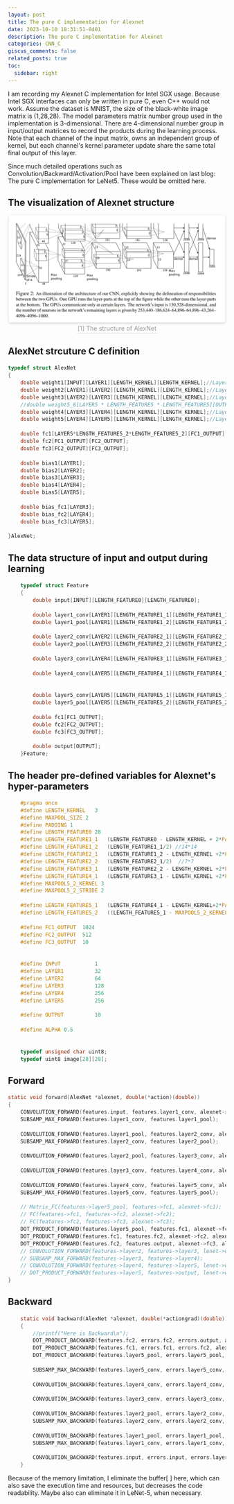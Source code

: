 ```yaml
---
layout: post
title: The pure C implementation for Alexnet
date: 2023-10-10 18:31:51-0401
description: The pure C implementation for Alexnet
categories: CNN_C
giscus_comments: false
related_posts: true
toc:
  sidebar: right
---
```

I am recording my Alexnet C implementation for Intel SGX usage. Because Intel SGX interfaces can only be written in pure C, even C++ would not work. Assume the dataset is MNIST, the size of the black-white image matrix is (1,28,28). The model parameters matrix number group used in the implementation is 3-dimensional. There are 4-dimensional number group in input/output matrices to record the products during the learning process. Note that each channel of the input matrix, owns an independent group of kernel, but each channel's kernel parameter update share the same total final output of this layer.

Since much detailed operations such as Convolution/Backward/Activation/Pool have been explained on last blog: The pure C implementation for LeNet5. These would be omitted here.

## The visualization of Alexnet structure

<!-- <img src="/assets/img/blogs/2023/LeNet5_C/LeNet5_Structure.jpg"  width="500">  -->
<center>
    <img style="border-radius: 0.3125em;
    box-shadow: 0 2px 4px 0 rgba(34,36,38,.12),0 2px 10px 0 rgba(34,36,38,.08);" 
    src="/assets/img/blogs/2023/AlexNet_C/alexnet_structure.jpg" width="500">
    <br>
    <div style="color:orange; border-bottom: 1px solid #d9d9d9;
    display: inline-block;
    color: #999;
    padding: 2px;">[1] The structure of AlexNet</div>
</center>


## AlexNet strcuture C definition
```C
typedef struct AlexNet
{
	double weight1[INPUT][LAYER1][LENGTH_KERNEL][LENGTH_KERNEL];//Layer1 kernel
	double weight2[LAYER1][LAYER2][LENGTH_KERNEL][LENGTH_KERNEL];//Layer2 Kernel
	double weight3[LAYER2][LAYER3][LENGTH_KERNEL][LENGTH_KERNEL];//Layer3 Kernel
	//double weight5_6[LAYER5 * LENGTH_FEATURE5 * LENGTH_FEATURE5][OUTPUT];
	double weight4[LAYER3][LAYER4][LENGTH_KERNEL][LENGTH_KERNEL];//Layer4 Kernel
	double weight5[LAYER4][LAYER5][LENGTH_KERNEL][LENGTH_KERNEL];//Layer5 Kernel

	double fc1[LAYER5*LENGTH_FEATURE5_2*LENGTH_FEATURE5_2][FC1_OUTPUT];
	double fc2[FC1_OUTPUT][FC2_OUTPUT];
	double fc3[FC2_OUTPUT][FC3_OUTPUT];

	double bias1[LAYER1];
	double bias2[LAYER2];
	double bias3[LAYER3];
	double bias4[LAYER4];
	double bias5[LAYER5];

	double bias_fc1[LAYER3];
	double bias_fc2[LAYER4];
	double bias_fc3[LAYER5];

}AlexNet;
```

## The data structure of input and output during learning
```C
    typedef struct Feature
    {
        double input[INPUT][LENGTH_FEATURE0][LENGTH_FEATURE0];

        double layer1_conv[LAYER1][LENGTH_FEATURE1_1][LENGTH_FEATURE1_1];
        double layer1_pool[LAYER1][LENGTH_FEATURE1_2][LENGTH_FEATURE1_2];

        double layer2_conv[LAYER2][LENGTH_FEATURE2_1][LENGTH_FEATURE2_1];
        double layer2_pool[LAYER3][LENGTH_FEATURE2_2][LENGTH_FEATURE2_2];

        double layer3_conv[LAYER4][LENGTH_FEATURE3_1][LENGTH_FEATURE3_1];
        
        double layer4_conv[LAYER5][LENGTH_FEATURE4_1][LENGTH_FEATURE4_1];


        double layer5_conv[LAYER5][LENGTH_FEATURE5_1][LENGTH_FEATURE5_1];
        double layer5_pool[LAYER5][LENGTH_FEATURE5_2][LENGTH_FEATURE5_2];

        double fc1[FC1_OUTPUT];
        double fc2[FC2_OUTPUT];
        double fc3[FC3_OUTPUT];

        double output[OUTPUT];
    }Feature;
```

## The header pre-defined variables for Alexnet's hyper-parameters
```C
    #pragma once
    #define LENGTH_KERNEL	3
    #define MAXPOOL_SIZE 2
    #define PADDING 1
    #define LENGTH_FEATURE0	28
    #define LENGTH_FEATURE1_1	(LENGTH_FEATURE0 - LENGTH_KERNEL + 2*PADDING+1) //28-3+2+1 ->28*28
    #define LENGTH_FEATURE1_2	(LENGTH_FEATURE1_1/2) //14*14
    #define LENGTH_FEATURE2_1	(LENGTH_FEATURE1_2 - LENGTH_KERNEL +2*PADDING + 1) //14-3+2+1=14
    #define	LENGTH_FEATURE2_2	(LENGTH_FEATURE2_1/2)  //7*7
    #define LENGTH_FEATURE3_1	(LENGTH_FEATURE2_2 - LENGTH_KERNEL +2*PADDING+ 1) //7*7
    #define LENGTH_FEATURE4_1	(LENGTH_FEATURE3_1 - LENGTH_KERNEL +2*PADDING+ 1)//7*7
    #define MAXPOOL5_2_KERNEL 3
    #define MAXPOOL5_2_STRIDE 2

    #define LENGTH_FEATURE5_1	(LENGTH_FEATURE4_1 - LENGTH_KERNEL+2*PADDING+ 1)	//7*7
    #define LENGTH_FEATURE5_2	((LENGTH_FEATURE5_1 - MAXPOOL5_2_KERNEL)/MAXPOOL5_2_STRIDE+ 1) //(7-3)/2 +1 = 3 no padding

    #define FC1_OUTPUT	1024
    #define FC2_OUTPUT	512
    #define FC3_OUTPUT	10


    #define INPUT			1
    #define LAYER1			32
    #define LAYER2			64
    #define LAYER3			128
    #define LAYER4			256
    #define LAYER5			256

    #define OUTPUT          10

    #define ALPHA 0.5


    typedef unsigned char uint8;
    typedef uint8 image[28][28];

```

## Forward
```C
static void forward(AlexNet *alexnet, double(*action)(double))
{
	CONVOLUTION_FORWARD(features.input, features.layer1_conv, alexnet->weight1, alexnet->bias1, action);
	SUBSAMP_MAX_FORWARD(features.layer1_conv, features.layer1_pool);

	CONVOLUTION_FORWARD(features.layer1_pool, features.layer2_conv, alexnet->weight2, alexnet->bias2, action);
	SUBSAMP_MAX_FORWARD(features.layer2_conv, features.layer2_pool);

	CONVOLUTION_FORWARD(features.layer2_pool, features.layer3_conv, alexnet->weight3, alexnet->bias3, action);
	
	CONVOLUTION_FORWARD(features.layer3_conv, features.layer4_conv, alexnet->weight4, alexnet->bias4, action);

	CONVOLUTION_FORWARD(features.layer4_conv, features.layer5_conv, alexnet->weight5, alexnet->bias5, action);
	SUBSAMP_MAX_FORWARD(features.layer5_conv, features.layer5_pool);

	// Matrix_FC(features->layer5_pool, features->fc1, alexnet->fc1);
	// FC(features->fc1, features->fc2, alexnet->fc2);
	// FC(features->fc2, features->fc3, alexnet->fc3);
	DOT_PRODUCT_FORWARD(features.layer5_pool, features.fc1, alexnet->fc1, alexnet->bias_fc1, action);
	DOT_PRODUCT_FORWARD(features.fc1, features.fc2, alexnet->fc2, alexnet->bias_fc2, action);
	DOT_PRODUCT_FORWARD(features.fc2, features.output, alexnet->fc3, alexnet->bias_fc3, action);
	// CONVOLUTION_FORWARD(features->layer2, features->layer3, lenet->weight2_3, lenet->bias2_3, action);
	// SUBSAMP_MAX_FORWARD(features->layer3, features->layer4);
	// CONVOLUTION_FORWARD(features->layer4, features->layer5, lenet->weight4_5, lenet->bias4_5, action);
	// DOT_PRODUCT_FORWARD(features->layer5, features->output, lenet->weight5_6, lenet->bias5_6, action);
}
```
## Backward

```C
    static void backward(AlexNet *alexnet, double(*actiongrad)(double))
    {
        //printf("Here is Backward\n");
        DOT_PRODUCT_BACKWARD(features.fc2, errors.fc2, errors.output, alexnet->fc3, deltas.fc3, deltas.bias_fc3, actiongrad);
        DOT_PRODUCT_BACKWARD(features.fc1, errors.fc1, errors.fc2, alexnet->fc2, deltas.fc2, deltas.bias_fc2, actiongrad);
        DOT_PRODUCT_BACKWARD(features.layer5_pool, errors.layer5_pool, errors.fc1,alexnet->fc1, deltas.fc1, deltas.bias_fc1, actiongrad)
        
        SUBSAMP_MAX_BACKWARD(features.layer5_conv, errors.layer5_conv, errors.layer5_pool);
        
        CONVOLUTION_BACKWARD(features.layer4_conv, errors.layer4_conv, errors.layer5_conv, alexnet->weight5, deltas.weight5, deltas.bias5, actiongrad);

        CONVOLUTION_BACKWARD(features.layer3_conv, errors.layer3_conv, errors.layer4_conv, alexnet->weight4, deltas.weight4, deltas.bias4, actiongrad);

        CONVOLUTION_BACKWARD(features.layer2_pool, errors.layer2_conv, errors.layer3_conv, alexnet->weight3, deltas.weight3, deltas.bias3, actiongrad);
        SUBSAMP_MAX_BACKWARD(features.layer2_conv, errors.layer2_conv, errors.layer2_pool);

        CONVOLUTION_BACKWARD(features.layer1_pool, errors.layer1_pool, errors.layer2_conv, alexnet->weight2, deltas.weight2, deltas.bias2, actiongrad);
        SUBSAMP_MAX_BACKWARD(features.layer1_conv, errors.layer1_conv, errors.layer1_pool);

        CONVOLUTION_BACKWARD(features.input, errors.input, errors.layer1_conv, alexnet->weight1, deltas.weight1, deltas.bias1, actiongrad);
    }


```

Because of the memory limitation, I eliminate the buffer[ ] here, which can also save the execution time and resources, but decreases the code readability. Maybe also can eliminate it in LeNet-5, when necessary.